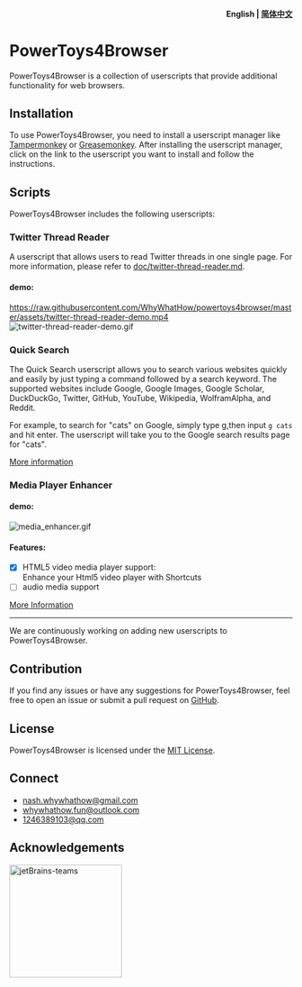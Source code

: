 

<h4 align="right"><strong>English</strong> | <a href="README_CN.md">简体中文</a></h4>

# PowerToys4Browser

PowerToys4Browser is a collection of userscripts that provide additional functionality for web browsers.

## Installation

To use PowerToys4Browser, you need to install a userscript manager like [Tampermonkey](https://www.tampermonkey.net/) or [Greasemonkey](https://addons.mozilla.org/en-US/firefox/addon/greasemonkey/). After installing the userscript manager, click on the link to the userscript you want to install and follow the instructions.

## Scripts

PowerToys4Browser includes the following userscripts:
### Twitter Thread Reader
A userscript that allows users to read Twitter threads in one single page. For more information, please refer to [doc/twitter-thread-reader.md](doc/twitter-thread-reader.md).

#### demo: 
https://raw.githubusercontent.com/WhyWhatHow/powertoys4browser/master/assets/twitter-thread-reader-demo.mp4
![twitter-thread-reader-demo.gif](assets/twitter-thread-reader-demo.gif)

### Quick Search
The Quick Search userscript allows you to search various websites quickly and easily by just typing a command followed by a search keyword. The supported websites include Google, Google Images, Google Scholar, DuckDuckGo, Twitter, GitHub, YouTube, Wikipedia, WolframAlpha, and Reddit.

For example, to search for "cats" on Google, simply type g,then input `g cats`  and hit enter. The userscript will take you to the Google search results page for "cats".

[More information](doc/quick-search.md)

### Media Player Enhancer

#### demo:
![media_enhancer.gif](assets/media_enhancer.gif)

#### Features: 

- [x] HTML5 video media player support:  
   Enhance your Html5 video player with Shortcuts
- [ ] audio media support

[More Information](doc/media_enhancer.md)

---
We are continuously working on adding new userscripts to PowerToys4Browser.

## Contribution

If you find any issues or have any suggestions for PowerToys4Browser, feel free to open an issue or submit a pull request on [GitHub](https://github.com/whywhathow/powertoys4browser).

## License

PowerToys4Browser is licensed under the [MIT License](https://github.com/whywhathow/powertoys4browser/blob/main/LICENSE).

## Connect

- nash.whywhathow@gmail.com
- whywhathow.fun@outlook.com
- 1246389103@qq.com

## Acknowledgements

<img src="https://resources.jetbrains.com/storage/products/company/brand/logos/jb_beam.png" alt="jetBrains-teams" style="height:200px; position: left;" />


